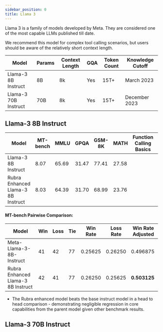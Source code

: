 ```yaml
---
sidebar_position: 0
title: Llama 3
---
```


Llama 3 is a family of models developed by Meta. They are considered one of the most capable LLMs published till date.

We recommend this model for complex tool calling scenarios, but users should be aware of the relatively short context length.

| Model               | Params | Context Length | GQA | Token Count | Knowledge Cutoff |
|---------------------|--------|----------------|-----|-------------|------------------|
| Llama-3 8B Instruct | 8B     | 8k             | Yes | 15T+        | March 2023       |
| Llama-3 70B Instruct| 70B    | 8k             | Yes | 15T+        | December 2023    |


## Llama-3 8B Instruct

| Model                              | MT-bench |  MMLU |  GPQA | GSM-8K | MATH  | Function Calling Basics | Function Calling Advanced
|------------------------------------|----------|-------|-------|--------|-------|-------------------------|--------------------------|
| Llama-3 8B Instruct                |   8.07   | 65.69 | 31.47 | 77.41  | 27.58 |                         |                          |
| Rubra Enhanced Llama-3 8B Instruct |   8.03   | 64.39 | 31.70 | 68.99  | 23.76 |                         |                          |

#### MT-bench Pairwise Comparison:
| Model                               | Win | Loss | Tie | Win Rate | Loss Rate | Win Rate Adjusted |
|-------------------------------------|-----|------|-----|----------|-----------|-------------------|
| Meta-Llama-3-8B-Instruct            |  41 |   42 |  77 | 0.25625  | 0.26250   | 0.496875          |
| Rubra Enhanced Llama-3 8B Instruct  |  42 |   41 |  77 | 0.26250  | 0.25625   | **0.503125**      |

* The Rubra enhanced model beats the base instruct model in a head to head comparison - demonstrating negligible regression in core capabilities from the parent model given other benchmark results.


## Llama-3 70B Instruct